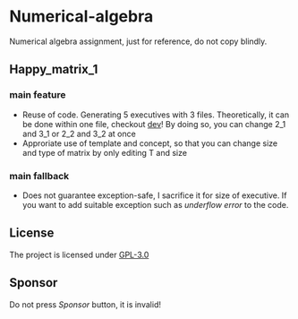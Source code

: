 # Numerical-algebra
Numerical algebra assignment, just for reference, do not copy blindly.
## Happy_matrix_1
### main feature
- Reuse of code. Generating 5 executives with 3 files. Theoretically, it can be done within one file, checkout [dev](https://github.com/Wongboo/numerical-algebra/tree/dev)! By doing so, you can change 2_1 and 3_1 or 2_2 and 3_2 at once
- Approriate use of template and concept, so that you can change size and type of matrix by only editing T and size
### main fallback
- Does not guarantee exception-safe, I sacrifice it for size of executive. If you want to add suitable exception such as *underflow error* to the code.
## License  
The project is licensed under [GPL-3.0](LICENSE)
## Sponsor
Do not press *Sponsor* button, it is invalid!